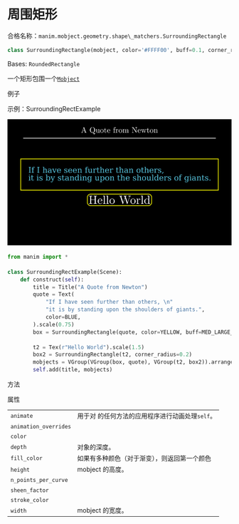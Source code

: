 # 周围矩形

合格名称：`manim.mobject.geometry.shape\_matchers.SurroundingRectangle`

```py
class SurroundingRectangle(mobject, color='#FFFF00', buff=0.1, corner_radius=0.0, **kwargs)
```

Bases: `RoundedRectangle`

一个矩形包围一个[`Mobject`]()

例子

示例：SurroundingRectExample 

![SurroundingRectExample-1.png](../../static/SurroundingRectExample-1.png)


```py
from manim import *

class SurroundingRectExample(Scene):
    def construct(self):
        title = Title("A Quote from Newton")
        quote = Text(
            "If I have seen further than others, \n"
            "it is by standing upon the shoulders of giants.",
            color=BLUE,
        ).scale(0.75)
        box = SurroundingRectangle(quote, color=YELLOW, buff=MED_LARGE_BUFF)

        t2 = Tex(r"Hello World").scale(1.5)
        box2 = SurroundingRectangle(t2, corner_radius=0.2)
        mobjects = VGroup(VGroup(box, quote), VGroup(t2, box2)).arrange(DOWN)
        self.add(title, mobjects)
```


方法



属性

|||
|-|-|
`animate`|用于对 的任何方法的应用程序进行动画处理`self`。
`animation_overrides`|
`color`|
`depth`|对象的深度。
`fill_color`|如果有多种颜色（对于渐变），则返回第一个颜色
`height`|mobject 的高度。
`n_points_per_curve`|
`sheen_factor`|
`stroke_color`|
`width`|mobject 的宽度。
